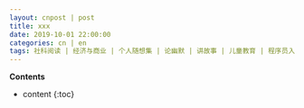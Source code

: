 ```yaml
---
layout: cnpost | post
title: xxx
date: 2019-10-01 22:00:00
categories: cn | en
tags: 社科阅读 | 经济与商业 | 个人随想集 | 论幽默 | 讲故事 | 儿童教育 | 程序员入门指南 | 计算机应用技术 | 软件评测 | 文艺指北 | English
--- 
```


__Contents__

* content
{:toc}
